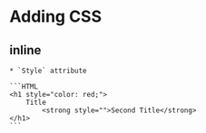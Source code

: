 # Adding CSS 

## inline 

    * `Style` attribute  

    ```HTML 
    <h1 style="color: red;">
        Title
            <strong style="">Second Title</strong>
    </h1>
    ```


## <style>

    * HTML tag that will contain the CSS 

    ```HTML 
    <style>
        h1 {
            color: blue;
        }

        strong {
            color: red;
        }
    </style>
    ```


## <link>

    * External .css file

    ```HTML
        <link rel="stylesheet" href="style.css">
    ```

## @import

    * External .css file

    * @import inside the .css file


